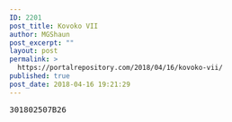 ```yaml
---
ID: 2201
post_title: Kovoko VII
author: MGShaun
post_excerpt: ""
layout: post
permalink: >
  https://portalrepository.com/2018/04/16/kovoko-vii/
published: true
post_date: 2018-04-16 19:21:29
---
```

<pre>301802507B26</pre>
